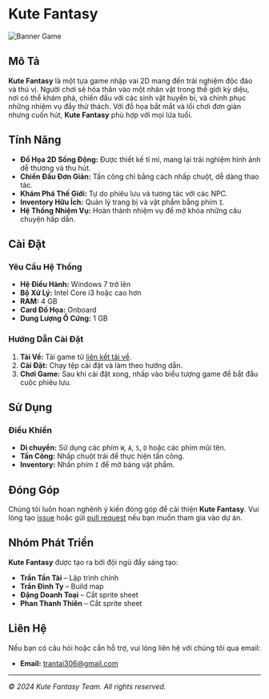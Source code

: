 # Kute Fantasy

![Banner Game](path/to/banner.png)

## Mô Tả

**Kute Fantasy** là một tựa game nhập vai 2D mang đến trải nghiệm độc đáo và thú vị. Người chơi sẽ hóa thân vào một nhân vật trong thế giới kỳ diệu, nơi có thể khám phá, chiến đấu với các sinh vật huyền bí, và chinh phục những nhiệm vụ đầy thử thách. Với đồ họa bắt mắt và lối chơi đơn giản nhưng cuốn hút, **Kute Fantasy** phù hợp với mọi lứa tuổi.

## Tính Năng

- **Đồ Họa 2D Sống Động:** Được thiết kế tỉ mỉ, mang lại trải nghiệm hình ảnh dễ thương và thu hút.
- **Chiến Đấu Đơn Giản:** Tấn công chỉ bằng cách nhấp chuột, dễ dàng thao tác.
- **Khám Phá Thế Giới:** Tự do phiêu lưu và tương tác với các NPC.
- **Inventory Hữu Ích:** Quản lý trang bị và vật phẩm bằng phím `I`.
- **Hệ Thống Nhiệm Vụ:** Hoàn thành nhiệm vụ để mở khóa những câu chuyện hấp dẫn.

## Cài Đặt

### Yêu Cầu Hệ Thống

- **Hệ Điều Hành:** Windows 7 trở lên
- **Bộ Xử Lý:** Intel Core i3 hoặc cao hơn
- **RAM:** 4 GB
- **Card Đồ Họa:** Onboard
- **Dung Lượng Ổ Cứng:** 1 GB

### Hướng Dẫn Cài Đặt

1. **Tải Về:** Tải game từ [liên kết tải về](https://example.com/download).
2. **Cài Đặt:** Chạy tệp cài đặt và làm theo hướng dẫn.
3. **Chơi Game:** Sau khi cài đặt xong, nhấp vào biểu tượng game để bắt đầu cuộc phiêu lưu.

## Sử Dụng

### Điều Khiển

- **Di chuyển:** Sử dụng các phím `W`, `A`, `S`, `D` hoặc các phím mũi tên.
- **Tấn Công:** Nhấp chuột trái để thực hiện tấn công.
- **Inventory:** Nhấn phím `I` để mở bảng vật phẩm.

## Đóng Góp

Chúng tôi luôn hoan nghênh ý kiến đóng góp để cải thiện **Kute Fantasy**. Vui lòng tạo [issue](https://github.com/your-repo/issues) hoặc gửi [pull request](https://github.com/your-repo/pulls) nếu bạn muốn tham gia vào dự án.

## Nhóm Phát Triển

**Kute Fantasy** được tạo ra bởi đội ngũ đầy sáng tạo:

- **Trần Tấn Tài** – Lập trình chính
- **Trần Đình Ty** – Build map
- **Đặng Doanh Toại** – Cắt sprite sheet
- **Phan Thanh Thiên** – Cắt sprite sheet

## Liên Hệ

Nếu bạn có câu hỏi hoặc cần hỗ trợ, vui lòng liên hệ với chúng tôi qua email:

- **Email:** trantai306@gmail.com

---

*© 2024 Kute Fantasy Team. All rights reserved.*
